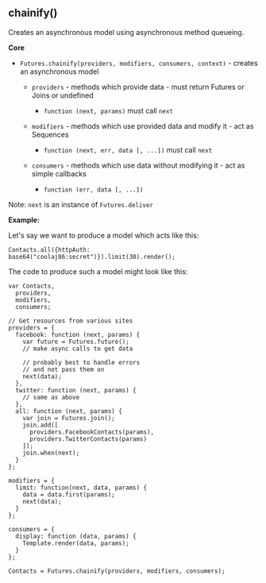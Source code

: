 chainify()
----

Creates an asynchronous model using asynchronous method queueing.

**Core**

  * `Futures.chainify(providers, modifiers, consumers, context)` - creates an asynchronous model
    * `providers` - methods which provide data - must return Futures or Joins or undefined
      * `function (next, params)` must call `next`

    * `modifiers` - methods which use provided data and modify it - act as Sequences
      * `function (next, err, data [, ...])` must call `next`

    * `consumers` - methods which use data without modifying it - act as simple callbacks
      * `function (err, data [, ...])`

Note: `next` is an instance of `Futures.deliver`

**Example:**

Let's say we want to produce a model which acts like this:

    Contacts.all({httpAuth: base64("coolaj86:secret")}).limit(30).render();

The code to produce such a model might look like this:

    var Contacts,
      providers,
      modifiers,
      consumers;

    // Get resources from various sites
    providers = {
      facebook: function (next, params) {
        var future = Futures.future();
        // make async calls to get data

        // probably best to handle errors
        // and not pass them on
        next(data);
      },
      twitter: function (next, params) {
        // same as above
      },
      all: function (next, params) {
        var join = Futures.join();
        join.add([
          providers.FacebookContacts(params),
          providers.TwitterContacts(params)
        ]);
        join.when(next);
      }
    };

    modifiers = {
      limit: function(next, data, params) {
        data = data.first(params);
        next(data);
      }
    };

    consumers = {
      display: function (data, params) {
        Template.render(data, params);
      }
    };

    Contacts = Futures.chainify(providers, modifiers, consumers);
